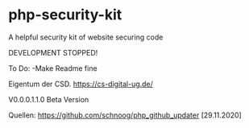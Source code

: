 # php-security-kit
A helpful security kit of website securing code



DEVELOPMENT STOPPED!


To Do:
-Make Readme fine



Eigentum der CSD.
https://cs-digital-ug.de/

V0.0.0.1.1.0 Beta Version




Quellen:
https://github.com/schnoog/php_github_updater [29.11.2020]